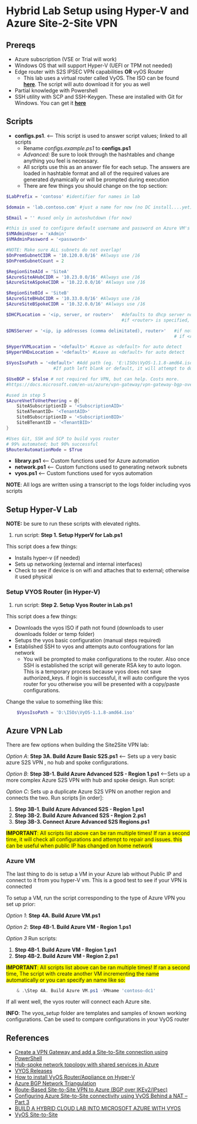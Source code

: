 # Hybrid Lab Setup using Hyper-V and Azure Site-2-Site VPN

## Prereqs

- Azure subscription (VSE or Trial will work)
- Windows OS that will support Hyper-V (UEFI or TPM not needed)
- Edge router with S2S IPSEC VPN capabilities __OR__ vyOS Router
  - This lab uses a virtual router called VyOS. The ISO can be found [**here**](https://s3.amazonaws.com/s3-us.vyos.io/vyos-1.1.8-amd64.iso). The script will auto download it for you as well
- Partial knowledge with Powershell
- SSH utility with SCP and SSH-Keygen. These are installed with Git for Windows. You can get it [**here**](https://git-scm.com/downloads)

## Scripts

- **configs.ps1**. <-- This script is used to answer script values; linked to all scripts
  - Rename _configs.example.ps1_ to **configs.ps1**
  - _Advanced:_ Be sure to look through the hashtables and change anything you feel is necessary.
  - All scripts use this as an answer file for each setup. The answers are loaded in hashtable format and all of the required values are generated dynamically or will be prompted during execution
  - There are few things you should change on the top section:

```powershell
$LabPrefix = 'contoso' #identifier for names in lab

$domain = 'lab.contoso.com' #just a name for now (no DC install....yet)

$Email = '' #used only in autoshutdown (for now)

#this is used to configure default username and password on Azure VM's
$VMAdminUser = 'xAdmin'
$VMAdminPassword = '<password>'

#NOTE: Make sure ALL subnets do not overlap!
$OnPremSubnetCIDR = '10.120.0.0/16' #Always use /16
$OnPremSubnetCount = 2

$RegionSiteAId = 'SiteA'
$AzureSiteAHubCIDR = '10.23.0.0/16' #Always use /16
$AzureSiteASpokeCIDR = '10.22.0.0/16' #Always use /16

$RegionSiteBId = 'SiteB'
$AzureSiteBHubCIDR = '10.33.0.0/16' #Always use /16
$AzureSiteBSpokeCIDR = '10.32.0.0/16' #Always use /16

$DHCPLocation = '<ip, server, or router>'   #defaults to dhcp server not on router; assumes dhcp is on a server
                                            #if <router> is specified, dhcp server will be enabled but a full DHCP scope will be built for each subnets automatically (eg. 10.22.1.1-10.22.1.255)

$DNSServer = '<ip, ip addresses (comma delimitated), router>'   #if not specified; defaults to fourth IP in spoke subnet scope (eg. 10.22.1.4). This would be Azure's first available ip for VM
                                                                # if <router> is specified; google ip 8.8.8.8 will be used since no dns server exist on router

$HyperVVMLocation = '<default>' #Leave as <default> for auto detect
$HyperVHDxLocation = '<default>' #Leave as <default> for auto detect

$VyosIsoPath = '<default>' #Add path (eg. 'E:\ISOs\VyOS-1.1.8-amd64.iso') or use <latest> to get the latest vyos ISO (this is still in BETA)
                  #If path left blank or default, it will attempt to download the supported versions (1.1.8)

$UseBGP = $false # not required for VPN, but can help. Costs more.
#https://docs.microsoft.com/en-us/azure/vpn-gateway/vpn-gateway-bgp-overview

#used in step 5
$AzureVnetToVnetPeering = @{
    SiteASubscriptionID = '<SubscriptionAID>'
    SiteATenantID= '<TenantAID>'
    SiteBSubscriptionID = '<SubscriptionBID>'
    SiteBTenantID = '<TenantBID>'
}

#Uses Git, SSH and SCP to build vyos router
# 99% automated; but 90% successful
$RouterAutomationMode = $True
```

- **library.ps1** <-- Custom functions used for Azure automation
- **network.ps1** <-- Custom functions used to generating network subnets
- **vyos.ps1** <-- Custom functions used for vyos automation

**NOTE**: All logs are written using a transcript to the logs folder including vyos scripts

## Setup Hyper-V Lab

**NOTE:** be sure to run these scripts with elevated rights.

1. run script: **Step 1. Setup HyperV for Lab.ps1**

This script does a few things:
- Installs hyper-v (if needed)
- Sets up networking (external and internal interfaces)
- Check to see if device is on wifi and attaches that to external; otherwise it used physical

### Setup VYOS Router (in Hyper-V)

1. run script: **Step 2. Setup Vyos Router in Lab.ps1**

This script does a few things:
- Downloads the vyos ISO if path not found (downloads to user downloads folder or temp folder)
- Setups the vyos basic configuration (manual steps required)
- Established SSH to vyos and attempts auto confougrations for lan network
  - You will be prompted to make configurations to the router. Also once SSH is established the script will generate RSA key to auto logon.
   This is a temporary process because vyos does not save authorized_keys. if login is successful, it will auto configure the vyos router for you otherwise you will be presented with a copy/paste configurations.

Change the value to something like this:
```powershell
	$VyosIsoPath = 'D:\ISOs\VyOS-1.1.8-amd64.iso'
```

## Azure VPN Lab
There are few options when building the Site2Site VPN lab:

  _Option A_: **Step 3A. Build Azure Basic S2S.ps1** <-- Sets up a very basic azure S2S VPN , no hub and spoke configurations.

  _Option B_: **Step 3B-1. Build Azure Advanced S2S - Region 1.ps1** <--Sets up a more complex Azure S2S VPN with hub and spoke design. Run script:

  _Option C_: Sets up a duplicate Azure S2S VPN on another region and connects the two. Run scripts [in order]:

1. **Step 3B-1. Build Azure Advanced S2S - Region 1.ps1**
2. **Step 3B-2. Build Azure Advanced S2S - Region 2.ps1**
3. **Step 3B-3. Connect Azure Advanced S2S Regions.ps1**

<span style="background-color:Yellow;">**IMPORTANT**: All scripts list above can be ran multiple times! If ran a second time, it will check all configurations and attempt to repair and issues. this can be useful when public IP has changed on home network</span>

### Azure VM

The last thing to do is setup a VM in your Azure lab without Public IP and connect to it from you hyper-V vm. This is a good test to see if your VPN is connected

To setup a VM, run the script corresponding to the type of Azure VPN you set up prior:


  _Option 1_: **Step 4A. Build Azure VM.ps1**

  _Option 2_: **Step 4B-1. Build Azure VM - Region 1.ps1**

  _Option 3_ Run scripts:

1. **Step 4B-1. Build Azure VM - Region 1.ps1**
2. **Step 4B-2. Build Azure VM - Region 2.ps1**

<span style="background-color:Yellow;">**IMPORTANT**: All scripts list above can be ran multiple times! If ran a second time, The script with create another VM incrementing the name automatically or you can specify an name like so:</span>
```powershell
	& .\Step 4A. Build Azure VM.ps1 -VMname 'contoso-dc1'
```

If all went well, the vyos router will connect each Azure site.

**INFO**: The _vyos_setup_ folder are templates and samples of known working configurations. Can be used to compare configurations in your VyOS router

## References

- [Create a VPN Gateway and add a Site-to-Site connection using PowerShell](https://docs.microsoft.com/en-us/azure/vpn-gateway/scripts/vpn-gateway-sample-site-to-site-powershell)
- [Hub-spoke network topology with shared services in Azure](https://docs.microsoft.com/en-us/azure/architecture/reference-architectures/hybrid-networking/shared-services)
- [VYOS Releases](http://packages.vyos.net/iso/release/)
- [How to install VyOS Router/Appliance on Hyper-V](http://luisrato.azurewebsites.net/2014/06/17/)
- [Azure BGP Network Triangulation](https://azure-in-action.blog/2017/01/04/azure-bgp-network-triangulation-from-home/)
- [Route-Based Site-to-Site VPN to Azure (BGP over IKEv2/IPsec)](https://vyos.readthedocs.io/en/latest/appendix/examples/azure-vpn-bgp.html)
- [Configuring Azure Site-to-Site connectivity using VyOS Behind a NAT – Part 3](http://www.lewisroberts.com/2015/07/17/configuring-azure-site-to-site-connectivity-using-vyos-behind-a-nat-part-3/)
 - [BUILD A HYBRID CLOUD LAB INTO MICROSOFT AZURE WITH VYOS](https://bretty.me.uk/build-a-hybrid-cloud-lab-into-microsoft-azure-with-vyos/)
 - [VyOS Site-to-Site](https://vyos.readthedocs.io/en/latest/vpn/site2site_ipsec.html)
